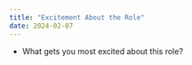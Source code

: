```yaml
---
title: "Excitement About the Role"
date: 2024-02-07
---
```


- What gets you most excited about this role?